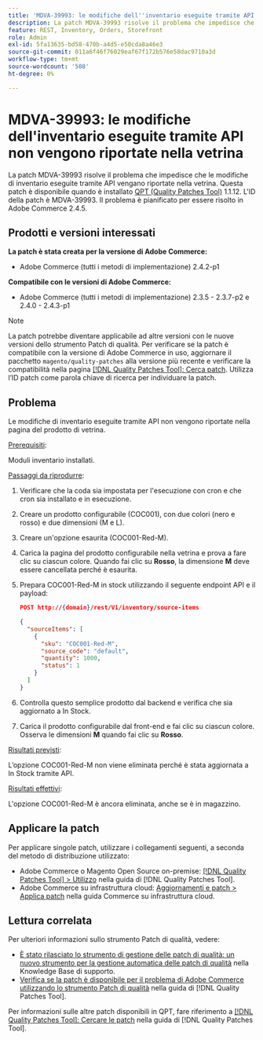 ```yaml
---
title: 'MDVA-39993: le modifiche dell''inventario eseguite tramite API non vengono riportate nella vetrina'
description: La patch MDVA-39993 risolve il problema che impedisce che le modifiche di inventario eseguite tramite API vengano riportate nella vetrina. Questa patch è disponibile quando è installato [Quality Patches Tool (QPT)](https://experienceleague.adobe.com/it/docs/commerce-operations/tools/quality-patches-tool/quality-patches-tool-to-self-serve-quality-patches) 1.1.12. L'ID della patch è MDVA-39993. Il problema è pianificato per essere risolto in Adobe Commerce 2.4.5.
feature: REST, Inventory, Orders, Storefront
role: Admin
exl-id: 5fa13635-bd58-470b-a4d5-e50cda8a46e3
source-git-commit: 011a6f46f76029eaf67f172b576e58dac9710a3d
workflow-type: tm+mt
source-wordcount: '508'
ht-degree: 0%

---
```


# MDVA-39993: le modifiche dell&#39;inventario eseguite tramite API non vengono riportate nella vetrina

La patch MDVA-39993 risolve il problema che impedisce che le modifiche di inventario eseguite tramite API vengano riportate nella vetrina. Questa patch è disponibile quando è installato [QPT (Quality Patches Tool)](https://experienceleague.adobe.com/it/docs/commerce-operations/tools/quality-patches-tool/quality-patches-tool-to-self-serve-quality-patches) 1.1.12. L&#39;ID della patch è MDVA-39993. Il problema è pianificato per essere risolto in Adobe Commerce 2.4.5.

## Prodotti e versioni interessati

**La patch è stata creata per la versione di Adobe Commerce:**

* Adobe Commerce (tutti i metodi di implementazione) 2.4.2-p1

**Compatibile con le versioni di Adobe Commerce:**

* Adobe Commerce (tutti i metodi di implementazione) 2.3.5 - 2.3.7-p2 e 2.4.0 - 2.4.3-p1

>[!NOTE]
>
>La patch potrebbe diventare applicabile ad altre versioni con le nuove versioni dello strumento Patch di qualità. Per verificare se la patch è compatibile con la versione di Adobe Commerce in uso, aggiornare il pacchetto `magento/quality-patches` alla versione più recente e verificare la compatibilità nella pagina [[!DNL Quality Patches Tool]: Cerca patch](https://experienceleague.adobe.com/it/docs/commerce-operations/tools/quality-patches-tool/quality-patches-tool-to-self-serve-quality-patches). Utilizza l’ID patch come parola chiave di ricerca per individuare la patch.

## Problema

Le modifiche di inventario eseguite tramite API non vengono riportate nella pagina del prodotto di vetrina.

<u>Prerequisiti</u>:

Moduli inventario installati.

<u>Passaggi da riprodurre</u>:

1. Verificare che la coda sia impostata per l&#39;esecuzione con cron e che cron sia installato e in esecuzione.
1. Creare un prodotto configurabile (COC001), con due colori (nero e rosso) e due dimensioni (M e L).
1. Creare un&#39;opzione esaurita (COC001-Red-M).
1. Carica la pagina del prodotto configurabile nella vetrina e prova a fare clic su ciascun colore. Quando fai clic su **Rosso**, la dimensione **M** deve essere cancellata perché è esaurita.
1. Prepara COC001-Red-M in stock utilizzando il seguente endpoint API e il payload:

   ```json
   POST http://{domain}/rest/V1/inventory/source-items
   
   {
     "sourceItems": [
       {
         "sku": "COC001-Red-M",
         "source_code": "default",
         "quantity": 1000,
         "status": 1
       }
     ]
   }
   ```

1. Controlla questo semplice prodotto dal backend e verifica che sia aggiornato a In Stock.
1. Carica il prodotto configurabile dal front-end e fai clic su ciascun colore. Osserva le dimensioni **M** quando fai clic su **Rosso**.

<u>Risultati previsti</u>:

L’opzione COC001-Red-M non viene eliminata perché è stata aggiornata a In Stock tramite API.

<u>Risultati effettivi</u>:

L&#39;opzione COC001-Red-M è ancora eliminata, anche se è in magazzino.

## Applicare la patch

Per applicare singole patch, utilizzare i collegamenti seguenti, a seconda del metodo di distribuzione utilizzato:

* Adobe Commerce o Magento Open Source on-premise: [[!DNL Quality Patches Tool] > Utilizzo](/help/tools/quality-patches-tool/usage.md) nella guida di [!DNL Quality Patches Tool].
* Adobe Commerce su infrastruttura cloud: [Aggiornamenti e patch > Applica patch](https://experienceleague.adobe.com/docs/commerce-cloud-service/user-guide/develop/upgrade/apply-patches.html?lang=it) nella guida Commerce su infrastruttura cloud.

## Lettura correlata

Per ulteriori informazioni sullo strumento Patch di qualità, vedere:

* [È stato rilasciato lo strumento di gestione delle patch di qualità: un nuovo strumento per la gestione automatica delle patch di qualità](https://experienceleague.adobe.com/it/docs/commerce-operations/tools/quality-patches-tool/quality-patches-tool-to-self-serve-quality-patches) nella Knowledge Base di supporto.
* [Verifica se la patch è disponibile per il problema di Adobe Commerce utilizzando lo strumento Patch di qualità](/help/tools/quality-patches-tool/patches-available-in-qpt/check-patch-for-magento-issue-with-magento-quality-patches.md) nella guida di [!DNL Quality Patches Tool].

Per informazioni sulle altre patch disponibili in QPT, fare riferimento a [[!DNL Quality Patches Tool]: Cercare le patch](https://experienceleague.adobe.com/tools/commerce-quality-patches/index.html?lang=it) nella guida di [!DNL Quality Patches Tool].
